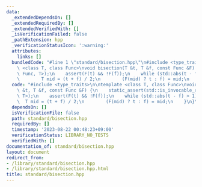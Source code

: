```yaml
---
data:
  _extendedDependsOn: []
  _extendedRequiredBy: []
  _extendedVerifiedWith: []
  _isVerificationFailed: false
  _pathExtension: hpp
  _verificationStatusIcon: ':warning:'
  attributes:
    links: []
  bundledCode: "#line 1 \"standard/bisection.hpp\"\n#include <type_traits>\n\ntemplate\
    \ <class T, class Func>\nvoid bisection(T &t, T &f, const Func &F) {\n    static_assert(std::is_invocable_r_v<bool,\
    \ Func, T>);\n    assert(F(t) && !F(f));\n    while (std::abs(t - f) > 1) {\n\
    \        T mid = (t + f) / 2;\n        (F(mid) ? t : f) = mid;\n    }\n}\n"
  code: "#include <type_traits>\n\ntemplate <class T, class Func>\nvoid bisection(T\
    \ &t, T &f, const Func &F) {\n    static_assert(std::is_invocable_r_v<bool, Func,\
    \ T>);\n    assert(F(t) && !F(f));\n    while (std::abs(t - f) > 1) {\n      \
    \  T mid = (t + f) / 2;\n        (F(mid) ? t : f) = mid;\n    }\n}\n"
  dependsOn: []
  isVerificationFile: false
  path: standard/bisection.hpp
  requiredBy: []
  timestamp: '2023-08-22 00:48:23+09:00'
  verificationStatus: LIBRARY_NO_TESTS
  verifiedWith: []
documentation_of: standard/bisection.hpp
layout: document
redirect_from:
- /library/standard/bisection.hpp
- /library/standard/bisection.hpp.html
title: standard/bisection.hpp
---
```

